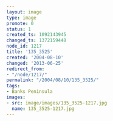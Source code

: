 ```yaml
---
layout: image
type: image
promote: 0
status: 1
created_ts: 1092143945
changed_ts: 1372159448
node_id: 1217
title: '135_3525'
created: '2004-08-10'
changed: '2013-06-25'
redirect_from:
- "/node/1217/"
permalink: "/2004/08/10/135_3525/"
tags:
- Banks Peninsula
images:
- src: image/images/135_3525-1217.jpg
  name: 135_3525-1217.jpg
---
```


